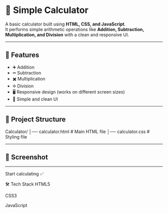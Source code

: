 # 🧮 Simple Calculator

A basic calculator built using **HTML, CSS, and JavaScript**.  
It performs simple arithmetic operations like **Addition, Subtraction, Multiplication, and Division** with a clean and responsive UI.

---

## 🚀 Features
- ➕ Addition  
- ➖ Subtraction  
- ✖️ Multiplication  
- ➗ Division  
- 🖥️ Responsive design (works on different screen sizes)  
- 🎨 Simple and clean UI  

---

## 📂 Project Structure
Calculator/
│── calculator.html # Main HTML file
│── calculator.css # Styling file



---

## 📸 Screenshot


---


Start calculating ✅

🛠️ Tech Stack
HTML5

CSS3

JavaScript

